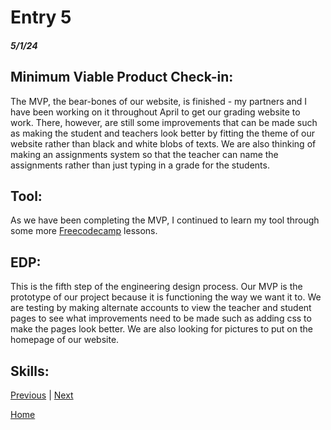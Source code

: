 # Entry 5
##### 5/1/24

## **Minimum Viable Product Check-in**:

The MVP, the bear-bones of our website, is finished - my partners and I have been working on it throughout April to get our grading website to work. There, however, are still some improvements that can be made such as making the student and teachers look better by fitting the theme of our website rather than black and white blobs of texts. We are also thinking of making an assignments system so that the teacher can name the assignments rather than just typing in a grade for the students.

## **Tool**:

As we have been completing the MVP, I continued to learn my tool through some more [Freecodecamp](https://www.freecodecamp.org/learn/front-end-development-libraries/#react) lessons. 

## **EDP**:

This is the fifth step of the engineering design process. Our MVP is the prototype of our project because it is functioning the way we want it to. We are testing by making alternate accounts to view the teacher and student pages to see what improvements need to be made such as adding css to make the pages look better. We are also looking for pictures to put on the homepage of our website.

## **Skills**:


[Previous](entry04.md) | [Next](entry06.md)

[Home](../README.md)
